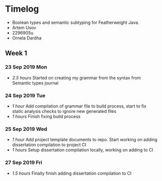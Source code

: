# Timelog

* Boolean types and semantic subtyping for Featherweight Java.
* Artem Usov
* 2296905u
* Ornela Dardha

## Week 1

### 23 Sep 2019 Mon

* *2.5 hours* Started on creating my grammar from the syntax from Semantic types journal

### 24 Sep 2019 Tue

* *1 hour* Add compilation of grammar file to build process, start to fix static analysis checks to 
  ignore new generated files
* *1 hours* Finish fixing build process

### 25 Sep 2019 Wed
* *1 hour* Add project template documents to repo. Start working on adding dissertation compilation to project CI
* *1 hours* Setup dissertation compilation locally, working on adding to CI

### 27 Sep 2019 Fri
* *1.5 hours* Finally finish adding dissertation compilation to CI
